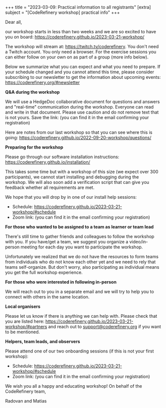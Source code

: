 +++
title = "2023-03-09: Practical information to all registrants"
[extra]
subject = "[CodeRefinery workshop] practical info"
+++

Dear all,

our workshop starts in less than two weeks and we are so excited to have you on board: https://coderefinery.github.io/2023-03-21-workshop/

The workshop will stream at: https://twitch.tv/coderefinery. You don't need a Twitch account. You only need a browser.
For the exercise sessions you can either follow on your own on as part of a group (more info below).

Below we summarize what you can expect and what you need to prepare. If your schedule changed and you cannot attend this time, please consider subscribing to our newsletter to get the information about upcoming events: https://coderefinery.org/#newsletter


**Q&A during the workshop**

We will use a HedgeDoc collaborative document for questions and answers and "real-time" communication during the workshop. Everyone can read and write in that document. Please use caution and do not remove text that is not yours.
Save the link: (you can find it in the email confirming your registration)

Here are notes from our last workshop so that you can see where this is going: https://coderefinery.github.io/2022-09-20-workshop/questions/


**Preparing for the workshop**

Please go through our software installation instructions: https://coderefinery.github.io/installation/

This takes some time but with a workshop of this size (we expect over 300 participants), we cannot start installing and debugging during the workshop. We will also soon add a verification script that can give you feedback whether all requirements are met.

We hope that you will drop by in one of our install help sessions:
- Schedule: https://coderefinery.github.io/2023-03-21-workshop/#schedule
- Zoom link: (you can find it in the email confirming your registration)


**For those who wanted to be assigned to a team as learner or team lead**

There's still time to gather friends and colleagues to follow the workshop with you. If you have/get a team, we suggest you organize a video/in-person meeting for each day you want to participate the workshop.

Unfortunately we realized that we do not have the resources to form teams from individuals who do not know each other yet and we need to rely that teams self-organize. But don't worry, also participating as individual means you get the full workshop experience.


**For those who were interested in following in-person**

We will reach out to you in a separate email and we will try to help you to connect with others in the same location.


**Local organisers**

Please let us know if there is anything we can help with. Please check that you are listed here: https://coderefinery.github.io/2023-03-21-workshop/#partners and reach out to support@coderefinery.org if you want to be mentioned.


**Helpers, team leads, and observers**

Please attend one of our two onboarding sessions (if this is not your first workshop):
- Schedule: https://coderefinery.github.io/2023-03-21-workshop/#schedule
- Zoom link: (you can find it in the email confirming your registration)


We wish you all a happy and educating workshop!
On behalf of the CodeRefinery team,

Radovan and Matias
